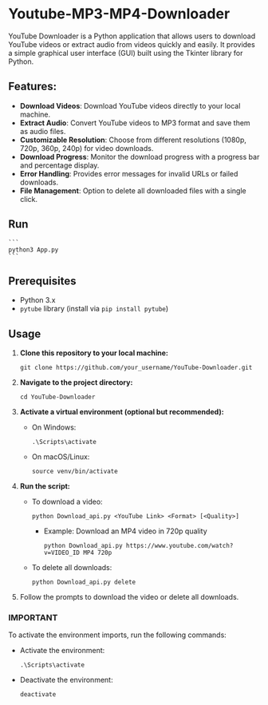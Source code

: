 # Youtube-MP3-MP4-Downloader

YouTube Downloader is a Python application that allows users to download YouTube videos or extract audio from videos quickly and easily. It provides a simple graphical user interface (GUI) built using the Tkinter library for Python.

## Features:
  - **Download Videos**: Download YouTube videos directly to your local machine.
  - **Extract Audio**: Convert YouTube videos to MP3 format and save them as audio files.
  - **Customizable Resolution**: Choose from different resolutions (1080p, 720p, 360p, 240p) for video downloads.
  - **Download Progress**: Monitor the download progress with a progress bar and percentage display.
  - **Error Handling**: Provides error messages for invalid URLs or failed downloads.
  - **File Management**: Option to delete all downloaded files with a single click.
  
## Run 

    ```
    python3 App.py
    ```

## Prerequisites

- Python 3.x
- `pytube` library (install via `pip install pytube`)

## Usage

1. **Clone this repository to your local machine:**

    ```
    git clone https://github.com/your_username/YouTube-Downloader.git
    ```

2. **Navigate to the project directory:**

    ```
    cd YouTube-Downloader
    ```

3. **Activate a virtual environment (optional but recommended):**

    - On Windows:
    
        ```
        .\Scripts\activate
        ```
    
    - On macOS/Linux:
    
        ```
        source venv/bin/activate
        ```

4. **Run the script:**

    - To download a video:
    
        ```
        python Download_api.py <YouTube Link> <Format> [<Quality>]
        ```

        - Example: Download an MP4 video in 720p quality
          
            ```
            python Download_api.py https://www.youtube.com/watch?v=VIDEO_ID MP4 720p
            ```

    - To delete all downloads:
    
        ```
        python Download_api.py delete
        ```

5. Follow the prompts to download the video or delete all downloads.

### IMPORTANT

To activate the environment imports, run the following commands:

- Activate the environment:
  
    ```
    .\Scripts\activate
    ```

- Deactivate the environment:
  
    ```
    deactivate
    ```

